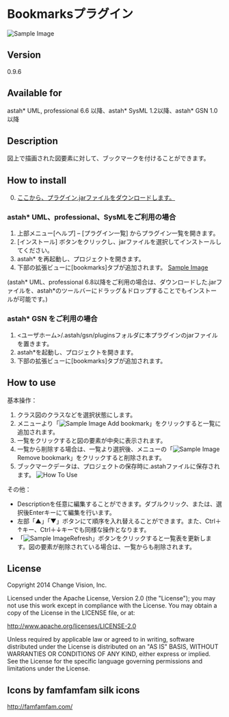 Bookmarksプラグイン
===============================
![Sample Image](https://github.com/kenkenji/astah-bookmarks-plugin/raw/master/doc/screenshots/Astah_Bookmark_Plugin_jp.png)

Version
----------------
0.9.6

Available for
----------------
astah* UML, professional 6.6 以降、astah* SysML 1.2以降、astah* GSN 1.0以降

Description
----------------
図上で描画された図要素に対して、ブックマークを付けることができます。

How to install
----------------
0. [ここから、プラグイン.jarファイルをダウンロードします。](http://astah.change-vision.com/plugins/bookmarks/0.9.6.html)

### astah* UML、professional、SysMLをご利用の場合
1. 上部メニュー[ヘルプ] – [プラグイン一覧] からプラグイン一覧を開きます。
2. [インストール] ボタンをクリックし、jarファイルを選択してインストールしてください。
3. astah* を再起動し、プロジェクトを開きます。
4. 下部の拡張ビューに[bookmarks]タブが追加されます。
[Sample Image](https://github.com/kenkenji/astah-bookmarks-plugin/raw/master/doc/screenshots/ViewImage.png)

(astah* UML、professional 6.8以降をご利用の場合は、ダウンロードした.jarファイルを、astah*のツールバーにドラッグ＆ドロップすることでもインストールが可能です。)

### astah* GSN をご利用の場合
1. <ユーザホーム>/.astah/gsn/pluginsフォルダに本プラグインのjarファイルを置きます。
2. astah*を起動し、プロジェクトを開きます。
3. 下部の拡張ビューに[bookmarks]タブが追加されます。

How to use
----------------
基本操作：

1. クラス図のクラスなどを選択状態にします。
2. メニューより「![Sample Image](https://github.com/kenkenji/astah-bookmarks-plugin/raw/master/doc/screenshots/tag_blue_add.png)
Add bookmark」をクリックすると一覧に追加されます。
3. 一覧をクリックすると図の要素が中央に表示されます。
4. 一覧から削除する場合は、一覧より選択後、メニューの「![Sample Image](https://github.com/kenkenji/astah-bookmarks-plugin/raw/master/doc/screenshots/tag_blue_delete.png)Remove bookmark」をクリックすると削除されます。
5. ブックマークデータは、プロジェクトの保存時に.astahファイルに保存されます。
![How To Use](https://github.com/kenkenji/astah-bookmarks-plugin/raw/master/doc/screenshots/HowToUse.png)

その他：
* Descriptionを任意に編集することができます。ダブルクリック、または、選択後Enterキーにて編集を行います。
* 左部「▲」「▼」ボタンにて順序を入れ替えることができます。また、Ctrl＋↑キー、Ctrl＋↓キーでも同様な操作となります。
* 「![Sample Image](https://github.com/kenkenji/astah-bookmarks-plugin/raw/master/doc/screenshots/table_refresh.png)Refresh」ボタンをクリックすると一覧表を更新します。図の要素が削除されている場合は、一覧からも削除されます。

License
---------------
Copyright 2014 Change Vision, Inc.

Licensed under the Apache License, Version 2.0 (the "License");
you may not use this work except in compliance with the License.
You may obtain a copy of the License in the LICENSE file, or at:

   <http://www.apache.org/licenses/LICENSE-2.0>

Unless required by applicable law or agreed to in writing, software
distributed under the License is distributed on an "AS IS" BASIS,
WITHOUT WARRANTIES OR CONDITIONS OF ANY KIND, either express or implied.
See the License for the specific language governing permissions and
limitations under the License.

Icons by famfamfam silk icons 
----------------
<http://famfamfam.com/>
